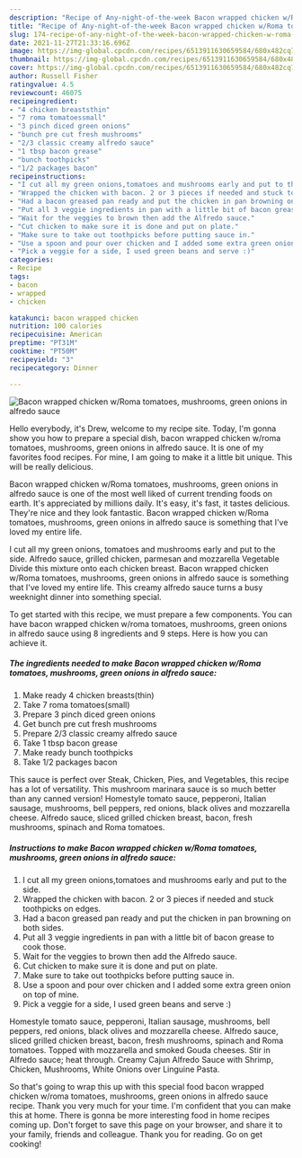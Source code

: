 ```yaml
---
description: "Recipe of Any-night-of-the-week Bacon wrapped chicken w/Roma tomatoes, mushrooms, green onions in alfredo sauce"
title: "Recipe of Any-night-of-the-week Bacon wrapped chicken w/Roma tomatoes, mushrooms, green onions in alfredo sauce"
slug: 174-recipe-of-any-night-of-the-week-bacon-wrapped-chicken-w-roma-tomatoes-mushrooms-green-onions-in-alfredo-sauce
date: 2021-11-27T21:33:16.696Z
image: https://img-global.cpcdn.com/recipes/6513911630659584/680x482cq70/bacon-wrapped-chicken-wroma-tomatoes-mushrooms-green-onions-in-alfredo-sauce-recipe-main-photo.jpg
thumbnail: https://img-global.cpcdn.com/recipes/6513911630659584/680x482cq70/bacon-wrapped-chicken-wroma-tomatoes-mushrooms-green-onions-in-alfredo-sauce-recipe-main-photo.jpg
cover: https://img-global.cpcdn.com/recipes/6513911630659584/680x482cq70/bacon-wrapped-chicken-wroma-tomatoes-mushrooms-green-onions-in-alfredo-sauce-recipe-main-photo.jpg
author: Russell Fisher
ratingvalue: 4.5
reviewcount: 46075
recipeingredient:
- "4 chicken breaststhin"
- "7 roma tomatoessmall"
- "3 pinch diced green onions"
- "bunch pre cut fresh mushrooms"
- "2/3 classic creamy alfredo sauce"
- "1 tbsp bacon grease"
- "bunch toothpicks"
- "1/2 packages bacon"
recipeinstructions:
- "I cut all my green onions,tomatoes and mushrooms early and put to the side."
- "Wrapped the chicken with bacon. 2 or 3 pieces if needed and stuck toothpicks on edges."
- "Had a bacon greased pan ready and put the chicken in pan browning on both sides."
- "Put all 3 veggie ingredients in pan with a little bit of bacon grease to cook those."
- "Wait for the veggies to brown then add the Alfredo sauce."
- "Cut chicken to make sure it is done and put on plate."
- "Make sure to take out toothpicks before putting sauce in."
- "Use a spoon and pour over chicken and I added some extra green onion on top of mine."
- "Pick a veggie for a side, I used green beans and serve :)"
categories:
- Recipe
tags:
- bacon
- wrapped
- chicken

katakunci: bacon wrapped chicken 
nutrition: 100 calories
recipecuisine: American
preptime: "PT31M"
cooktime: "PT50M"
recipeyield: "3"
recipecategory: Dinner

---
```



![Bacon wrapped chicken w/Roma tomatoes, mushrooms, green onions in alfredo sauce](https://img-global.cpcdn.com/recipes/6513911630659584/680x482cq70/bacon-wrapped-chicken-wroma-tomatoes-mushrooms-green-onions-in-alfredo-sauce-recipe-main-photo.jpg)

Hello everybody, it's Drew, welcome to my recipe site. Today, I'm gonna show you how to prepare a special dish, bacon wrapped chicken w/roma tomatoes, mushrooms, green onions in alfredo sauce. It is one of my favorites food recipes. For mine, I am going to make it a little bit unique. This will be really delicious.

Bacon wrapped chicken w/Roma tomatoes, mushrooms, green onions in alfredo sauce is one of the most well liked of current trending foods on earth. It's appreciated by millions daily. It's easy, it's fast, it tastes delicious. They're nice and they look fantastic. Bacon wrapped chicken w/Roma tomatoes, mushrooms, green onions in alfredo sauce is something that I've loved my entire life.

I cut all my green onions, tomatoes and mushrooms early and put to the side. Alfredo sauce, grilled chicken, parmesan and mozzarella Vegetable Divide this mixture onto each chicken breast. Bacon wrapped chicken w/Roma tomatoes, mushrooms, green onions in alfredo sauce is something that I&#39;ve loved my entire life. This creamy alfredo sauce turns a busy weeknight dinner into something special.


To get started with this recipe, we must prepare a few components. You can have bacon wrapped chicken w/roma tomatoes, mushrooms, green onions in alfredo sauce using 8 ingredients and 9 steps. Here is how you can achieve it.

<!--inarticleads1-->

##### The ingredients needed to make Bacon wrapped chicken w/Roma tomatoes, mushrooms, green onions in alfredo sauce:

1. Make ready 4 chicken breasts(thin)
1. Take 7 roma tomatoes(small)
1. Prepare 3 pinch diced green onions
1. Get bunch pre cut fresh mushrooms
1. Prepare 2/3 classic creamy alfredo sauce
1. Take 1 tbsp bacon grease
1. Make ready bunch toothpicks
1. Take 1/2 packages bacon


This sauce is perfect over Steak, Chicken, Pies, and Vegetables, this recipe has a lot of versatility. This mushroom marinara sauce is so much better than any canned version! Homestyle tomato sauce, pepperoni, Italian sausage, mushrooms, bell peppers, red onions, black olives and mozzarella cheese. Alfredo sauce, sliced grilled chicken breast, bacon, fresh mushrooms, spinach and Roma tomatoes. 

<!--inarticleads2-->

##### Instructions to make Bacon wrapped chicken w/Roma tomatoes, mushrooms, green onions in alfredo sauce:

1. I cut all my green onions,tomatoes and mushrooms early and put to the side.
1. Wrapped the chicken with bacon. 2 or 3 pieces if needed and stuck toothpicks on edges.
1. Had a bacon greased pan ready and put the chicken in pan browning on both sides.
1. Put all 3 veggie ingredients in pan with a little bit of bacon grease to cook those.
1. Wait for the veggies to brown then add the Alfredo sauce.
1. Cut chicken to make sure it is done and put on plate.
1. Make sure to take out toothpicks before putting sauce in.
1. Use a spoon and pour over chicken and I added some extra green onion on top of mine.
1. Pick a veggie for a side, I used green beans and serve :)


Homestyle tomato sauce, pepperoni, Italian sausage, mushrooms, bell peppers, red onions, black olives and mozzarella cheese. Alfredo sauce, sliced grilled chicken breast, bacon, fresh mushrooms, spinach and Roma tomatoes. Topped with mozzarella and smoked Gouda cheeses. Stir in Alfredo sauce; heat through. Creamy Cajun Alfredo Sauce with Shrimp, Chicken, Mushrooms, White Onions over Linguine Pasta. 

So that's going to wrap this up with this special food bacon wrapped chicken w/roma tomatoes, mushrooms, green onions in alfredo sauce recipe. Thank you very much for your time. I'm confident that you can make this at home. There is gonna be more interesting food in home recipes coming up. Don't forget to save this page on your browser, and share it to your family, friends and colleague. Thank you for reading. Go on get cooking!
